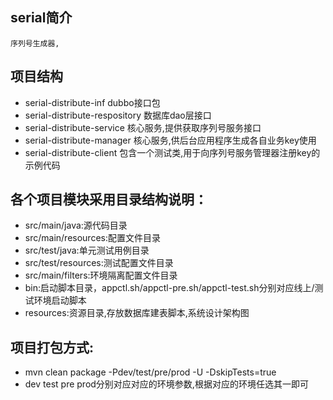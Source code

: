 ## serial简介
	序列号生成器,
## 项目结构
- serial-distribute-inf 			dubbo接口包
- serial-distribute-respository 数据库dao层接口
- serial-distribute-service 		核心服务,提供获取序列号服务接口
- serial-distribute-manager 		核心服务,供后台应用程序生成各自业务key使用
- serial-distribute-client 		包含一个测试类,用于向序列号服务管理器注册key的示例代码


## 各个项目模块采用目录结构说明：
- src/main/java:源代码目录
- src/main/resources:配置文件目录
- src/test/java:单元测试用例目录
- src/test/resources:测试配置文件目录
- src/main/filters:环境隔离配置文件目录
- bin:启动脚本目录，appctl.sh/appctl-pre.sh/appctl-test.sh分别对应线上/测试环境启动脚本
- resources:资源目录,存放数据库建表脚本,系统设计架构图 

## 项目打包方式:
- mvn clean package -Pdev/test/pre/prod -U -DskipTests=true
- dev test pre prod分别对应对应的环境参数,根据对应的环境任选其一即可